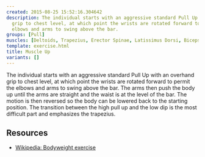 ```yaml
---
created: 2015-08-25 15:52:16.304642
description: The individual starts with an aggressive standard Pull Up with an overhand
  grip to chest level, at which point the wrists are rotated forward to permit the
  elbows and arms to swing above the bar.
groups: [Pull]
muscles: [Deltoids, Trapezius, Erector Spinae, Latissimus Dorsi, Biceps, Brachialis]
template: exercise.html
title: Muscle Up
variants: []
---
```

The individual starts with an aggressive standard Pull Up with an overhand grip to chest level, at which point the wrists are rotated forward to permit the elbows and arms to swing above the bar. The arms then push the body up until the arms are straight and the waist is at the level of the bar. The motion is then reversed so the body can be lowered back to the starting position. The transition between the high pull up and the low dip is the most difficult part and emphasizes the trapezius.

## Resources

* [Wikipedia: Bodyweight exercise](https://en.wikipedia.org/wiki/Bodyweight_exercise)